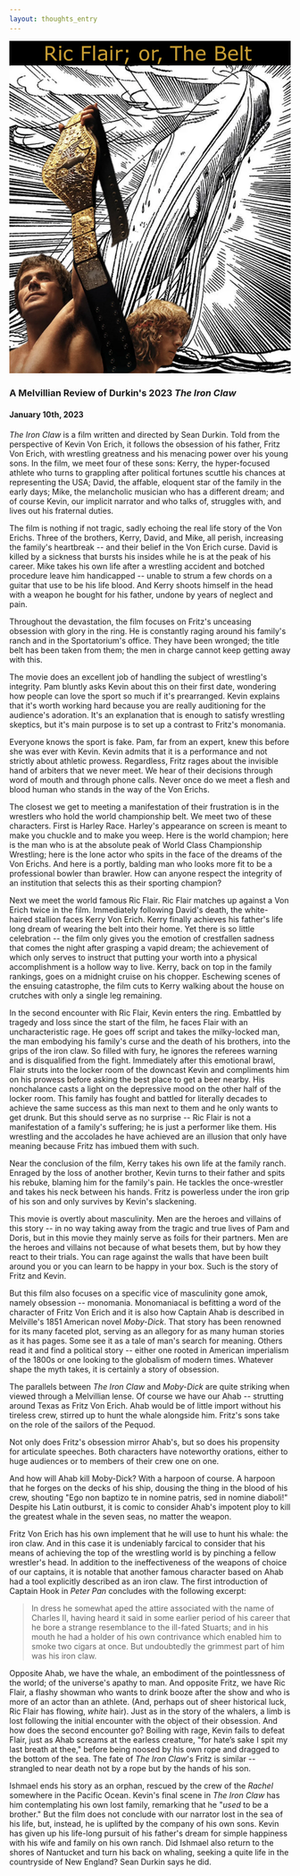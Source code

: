 ```yaml
---
layout: thoughts_entry
---
```


![](/assets/RicFlairImage.png)

### A Melvillian Review of Durkin's 2023 *The Iron Claw*

#### January 10th, 2023

*The Iron Claw* is a film written and directed by Sean Durkin. Told from the perspective
of Kevin Von Erich, it follows the obsession of his father, Fritz Von Erich, with 
wrestling greatness and his menacing power over his young sons. In the film, we meet
four of these sons: Kerry, the hyper-focused athlete who turns to grappling after political
fortunes scuttle his chances at representing the USA; David, the affable, eloquent
star of the family in the early days; Mike, the melancholic musician who has a different
dream; and of course Kevin, our implicit narrator and who talks of, struggles with,
and lives out his fraternal duties.

The film is nothing if not tragic, sadly echoing the real life story of the Von Erichs.
Three of the brothers, Kerry, David, and Mike, all perish, increasing the family's
heartbreak -- and their belief in the Von Erich curse. David is killed by a sickness
that bursts his insides while he is at the peak of his career. Mike takes his own life
after a wrestling accident and botched procedure leave him handicapped -- unable to
strum a few chords on a guitar that use to be his life blood. And Kerry shoots himself
in the head with a weapon he bought for his father, undone by years of neglect and pain.

Throughout the devastation, the film focuses on Fritz's unceasing obsession with glory
in the ring. He is constantly raging around his family's ranch and in the Sportatorium's
office. They have been wronged; the title belt has been taken from them; the men in
charge cannot keep getting away with this.

The movie does an excellent job of handling the subject of wrestling's integrity. Pam
bluntly asks Kevin about this on their first date, wondering how people can love the sport
so much if it's prearranged. Kevin explains that it's worth working hard because you
are really auditioning for the audience's adoration. It's an explanation that is enough
to satisfy wrestling skeptics, but it's main purpose is to set up a contrast to Fritz's
monomania.

Everyone knows the sport is fake. Pam, far from an expert, knew this before she was ever
with Kevin. Kevin admits that it is a performance and not strictly about athletic prowess.
Regardless, Fritz rages about the invisible hand of arbiters that we never meet. We hear
of their decisions through word of mouth and through phone calls. Never once do we meet
a flesh and blood human who stands in the way of the Von Erichs.

The closest we get to meeting a manifestation of their frustration is in the wrestlers who
hold the world championship belt. We meet two of these characters. First is Harley Race.
Harley's appearance on screen is meant to make you chuckle and to make you weep. Here is
the world champion; here is the man who is at the absolute peak of World Class Championship
Wrestling; here is the lone actor who spits in the face of the dreams of the Von Erichs. And
here is a portly, balding man who looks more fit to be a professional bowler than brawler.
How can anyone respect the integrity of an institution that selects this as their sporting
champion?

Next we meet the world famous Ric Flair. Ric Flair matches up against a Von Erich twice in the
film. Immediately following David's death, the white-haired stallion faces Kerry Von Erich.
Kerry finally achieves his father's life long dream of wearing the belt into their home. Yet there
is so little celebration -- the film only gives you the emotion of crestfallen sadness that
comes the night after grasping a vapid dream; the achievement of which only serves to instruct
that putting your worth into a physical accomplishment is a hollow way to live. Kerry, back on top
in the family rankings, goes on a midnight cruise on his chopper. Eschewing scenes of the
ensuing catastrophe, the film cuts to Kerry walking about the house on crutches with only
a single leg remaining.

In the second encounter with Ric Flair, Kevin enters the ring. Embattled by tragedy and loss since
the start of the film, he faces Flair with an uncharacteristic rage. He goes off script and 
takes the milky-locked man, the man embodying his family's curse and the death of his brothers,
into the grips of the iron claw. So filled with fury, he ignores the referees warning and is
disqualified from the fight. Immediately after this emotional brawl, Flair struts into the locker room
of the downcast Kevin and compliments him on his prowess before asking the best place to get a beer
nearby. His nonchalance casts a light on the depressive mood on the other half of the locker room.
This family has fought and battled for literally decades to achieve the same success as this man
next to them and he only wants to get drunk. But this should serve as no surprise -- Ric Flair is
not a manifestation of a family's suffering; he is just a performer like them. His
wrestling and the accolades he have achieved are an illusion that only have meaning because Fritz
has imbued them with such.

Near the conclusion of the film, Kerry takes his own life at the family ranch. Enraged by the loss
of another brother, Kevin turns to their father and spits his rebuke, blaming him
for the family's pain. He tackles the once-wrestler and takes his neck between his hands.
Fritz is powerless under the iron grip of his son and only survives by Kevin's slackening.

This movie is overtly about masculinity. Men are the heroes and villains of this story -- in no
way taking away from the tragic and true lives of Pam and Doris, but in this movie they mainly
serve as foils for their partners. Men are the heroes and villains not because of what besets them, 
but by how they react to their trials. You can rage against the walls that have been built around 
you or you can learn to be happy in your box. Such is the story of Fritz and Kevin.

But this film also focuses on a specific vice of masculinity gone amok, namely obsession --
monomania. Monomaniacal is befitting a word of the character of Fritz Von Erich and it is
also how Captain Ahab is described in Melville's 1851 American novel *Moby-Dick*. That story
has been renowned for its many faceted plot, serving as an allegory for as many human stories
as it has pages. Some see it as a tale of man's search for meaning. Others read it and find
a political story -- either one rooted in American imperialism of the 1800s or one looking
to the globalism of modern times. Whatever shape the myth takes, it is certainly a story
of obsession.

The parallels between *The Iron Claw* and *Moby-Dick* are quite striking when viewed through
a Melvillian lense. Of course we have our Ahab -- strutting around Texas as Fritz Von Erich.
Ahab would be of little import without his tireless crew, stirred up to hunt the whale alongside
him. Fritz's sons take on the role of the sailors of the Pequod.

Not only does Fritz's obsession mirror Ahab's, but so does his propensity for articulate speeches.
Both characters have noteworthy orations, either to huge audiences or to members of their crew
one on one.

And how will Ahab kill Moby-Dick? With a harpoon of course. A harpoon that he forges on the decks
of his ship, dousing the thing in the blood of his crew, shouting "Ego non baptizo te in nomine
patris, sed in nomine diaboli!" Despite his Latin outburst, it is comic to consider Ahab's impotent
ploy to kill the greatest whale in the seven seas, no matter the weapon.

Fritz Von Erich has his own implement that he will use to hunt his whale: the iron claw. And in this
case it is undeniably farcical to consider that his means of achieving the top of the wrestling
world is by pinching a fellow wrestler's head. In addition to the ineffectiveness of the weapons
of choice of our captains, it is notable that another famous character based on Ahab had a tool
explicitly described as an iron claw. The first introduction of Captain Hook in *Peter Pan* concludes with
the following excerpt:

> In dress he somewhat aped the attire associated with the name of Charles II, having heard it 
> said in some earlier period of his career that he bore a strange resemblance to the ill-fated Stuarts; 
> and in his mouth he had a holder of his own contrivance which enabled him to smoke two cigars at once. 
> But undoubtedly the grimmest part of him was his iron claw.

Opposite Ahab, we have the whale, an embodiment of the pointlessness of the world; of the universe's
apathy to man. And opposite Fritz, we have Ric Flair, a flashy showman who wants to drink booze 
after the show and who is more of an actor than an athlete. (And, perhaps out of sheer
historical luck, Ric Flair has flowing, *white* hair). Just as in the story of the whalers, a limb
is lost following the initial encounter with the object of their obsession. And how does the
second encounter go? Boiling with rage, Kevin fails to defeat Flair, just as Ahab screams
at the earless creature, "for hate’s sake I spit my last breath at thee," before being noosed
by his own rope and dragged to the bottom of the sea. The fate of *The Iron Claw*'s Fritz is
similar -- strangled to near death not by a rope but by the hands of his son.

Ishmael ends his story as an orphan, rescued by the crew of the *Rachel* somewhere in the Pacific
Ocean. Kevin's final scene in *The Iron Claw* has him contemplating his own lost family, remarking
that he "*used* to be a brother." But the film does not conclude with our narrator lost in the sea
of his life, but, instead, he is uplifted by the company of his own sons. Kevin has given up his
life-long pursuit of his father's dream for simple happiness with his wife and family on his own
ranch. Did Ishmael also return to the shores of Nantucket and turn his back on whaling, seeking
a quite life in the countryside of New England? Sean Durkin says he did.
